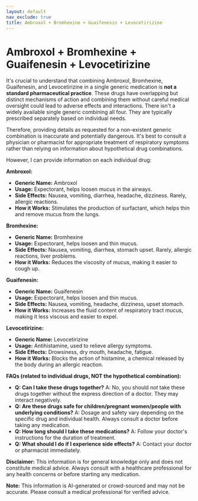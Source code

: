 ```yaml
---
layout: default
nav_exclude: true
title: Ambroxol + Bromhexine + Guaifenesin + Levocetirizine
---
```


# Ambroxol + Bromhexine + Guaifenesin + Levocetirizine

It's crucial to understand that combining Ambroxol, Bromhexine, Guaifenesin, and Levocetirizine in a single generic medication is **not a standard pharmaceutical practice**. These drugs have overlapping but distinct mechanisms of action and combining them without careful medical oversight could lead to adverse effects and interactions.  There isn't a widely available single generic combining all four.  They are typically prescribed separately based on individual needs.

Therefore, providing details as requested for a non-existent generic combination is inaccurate and potentially dangerous.  It's best to consult a physician or pharmacist for appropriate treatment of respiratory symptoms rather than relying on information about hypothetical drug combinations.


However, I can provide information on each individual drug:

**Ambroxol:**

* **Generic Name:** Ambroxol
* **Usage:**  Expectorant, helps loosen mucus in the airways.
* **Side Effects:** Nausea, vomiting, diarrhea, headache, dizziness.  Rarely, allergic reactions.
* **How it Works:**  Stimulates the production of surfactant, which helps thin and remove mucus from the lungs.


**Bromhexine:**

* **Generic Name:** Bromhexine
* **Usage:** Expectorant, helps loosen and thin mucus.
* **Side Effects:** Nausea, vomiting, diarrhea, stomach upset.  Rarely, allergic reactions, liver problems.
* **How it Works:**  Reduces the viscosity of mucus, making it easier to cough up.


**Guaifenesin:**

* **Generic Name:** Guaifenesin
* **Usage:** Expectorant, helps loosen and thin mucus.
* **Side Effects:** Nausea, vomiting, headache, dizziness, upset stomach.
* **How it Works:** Increases the fluid content of respiratory tract mucus, making it less viscous and easier to expel.


**Levocetirizine:**

* **Generic Name:** Levocetirizine
* **Usage:** Antihistamine, used to relieve allergy symptoms.
* **Side Effects:** Drowsiness, dry mouth, headache, fatigue.
* **How it Works:** Blocks the action of histamine, a chemical released by the body during an allergic reaction.


**FAQs (related to individual drugs, NOT the hypothetical combination):**

* **Q: Can I take these drugs together?** A:  No, you should *not* take these drugs together without the express direction of a doctor.  They may interact negatively.
* **Q: Are these drugs safe for children/pregnant women/people with underlying conditions?** A:  Dosage and safety vary depending on the specific drug and individual health. Always consult a doctor before taking any medication.
* **Q: How long should I take these medications?** A:  Follow your doctor's instructions for the duration of treatment.
* **Q: What should I do if I experience side effects?** A: Contact your doctor or pharmacist immediately.

**Disclaimer:** This information is for general knowledge only and does not constitute medical advice. Always consult with a healthcare professional for any health concerns or before starting any medication.


**Note:** This information is AI-generated or crowd-sourced and may not be accurate. Please consult a medical professional for verified advice.